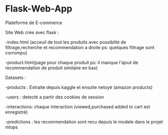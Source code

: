 # Flask-Web-App
 Plateforme de E-commerce 

Site Web crée avec flask : 

-index.html (acceuil de tout les produits avec possibilté de filtrage,recherche et recommendation a droite ps: quelques filtrage sont corrompu)


-product.html(page pour chaque produit ps: il manque l'ajout de recommendation de produit similaire en bas) 

Datasets :

-products : Extraite depuis kaggle et ensuite netoyè (amazon products)

-users : detectè a partir des cookies de session

-interactions: chaque interaction (viewed,purchased added to cart est enregistrè)

-predictions : les recommendation sont recu depuis le modele dans le projet mlops

